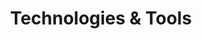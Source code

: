 ---
title: "Technologies & Tools"
technologies: [
  {
    title: Web Development,
    description: "Lorem ipsum dolor sit amet, consectetur adipiscing elit. Et, venenatis sit urna, purus non egestas. Lorem ipsum dolor sit amet, consect.",
    tools: [
      {
        title: HTML,
        image: ../assets/Html.png
      },
      {
        title: CSS,
        image: ../assets/css.png
      },
      {
        title: JavaScript,
        image: ../assets/Js.png
      },
      {
        title: Sass,
        image: ../assets/Sass.png
      },
      {
        title: ReactJS,
        image: ../assets/React.png
      },
      {
        title: Angular,
        image: ../assets/Angular.png
      }
    ]
  },
  {
    title: Mobile Applications,
    description: "Lorem ipsum dolor sit amet, consectetur adipiscing elit. Et, venenatis sit urna, purus non egestas. Lorem ipsum dolor sit amet, consect.",
    tools: [
      {
        title: HTML,
        image: ../assets/Html.png
      },
      {
        title: CSS,
        image: ../assets/css.png
      },
      {
        title: JavaScript,
        image: ../assets/Js.png
      },
      {
        title: Sass,
        image: ../assets/Sass.png
      },
      {
        title: ReactJS,
        image: ../assets/React.png
      },
      {
        title: Angular,
        image: ../assets/Angular.png
      }
    ]
  },
  {
    title: "UI/UX Desgin",
    description: "Lorem ipsum dolor sit amet, consectetur adipiscing elit. Et, venenatis sit urna, purus non egestas. Lorem ipsum dolor sit amet, consect.",
    tools: [
      {
        title: Flutter,
        image: ../assets/Flutter.png
      },
      {
        title: Kotlin,
        image: ../assets/Kotlin.png
      },
      {
        title: Java,
        image: ../assets/Java.png
      },
      {
        title: Figma,
        image: ../assets/Figma.png
      },
      {
        title: Photoshop,
        image: ../assets/Photoshop.png
      },
      {
        title: Illustrator,
        image: ../assets/Illustrator.png
      }
    ]
  }
]
tools: [
  {
    title: HTML,
    image: ../assets/Html.png
  },
  {
    title: CSS,
    image: ../assets/css.png
  },
  {
    title: JavaScript,
    image: ../assets/Js.png
  },
  {
    title: Sass,
    image: ../assets/Sass.png
  },
  {
    title: ReactJS,
    image: ../assets/React.png
  },
  {
    title: Angular,
    image: ../assets/Angular.png
  },
  
]
---
